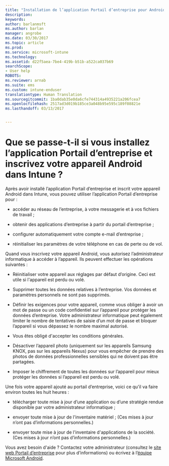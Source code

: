 ```yaml
---
title: "Installation de l’application Portail d’entreprise pour Android | Microsoft Docs"
description: 
keywords: 
author: barlanmsft
ms.author: barlan
manager: angrobe
ms.date: 03/30/2017
ms.topic: article
ms.prod: 
ms.service: microsoft-intune
ms.technology: 
ms.assetid: d22f5aea-7be4-419b-b51b-a522ca037b69
searchScope:
- User help
ROBOTS: 
ms.reviewer: arnab
ms.suite: ems
ms.custom: intune-enduser
translationtype: Human Translation
ms.sourcegitcommit: 1ba0dab35e0da6cfe744314a4935221a206fcea7
ms.openlocfilehash: 2517ad3d019b185ce3a048b95e595c189f08821e
ms.lasthandoff: 03/13/2017


---
```


# <a name="what-happens-if-you-install-the-company-portal-app-and-enroll-your-android-device-in-intune"></a>Que se passe-t-il si vous installez l’application Portail d’entreprise et inscrivez votre appareil Android dans Intune ?

Après avoir installé l’application Portail d’entreprise et inscrit votre appareil Android dans Intune, vous pouvez utiliser l’application Portail d’entreprise pour :

-   accéder au réseau de l’entreprise, à votre messagerie et à vos fichiers de travail ;

-   obtenir des applications d’entreprise à partir du portail d’entreprise ;

-   configurer automatiquement votre compte e-mail d’entreprise ;

-   réinitialiser les paramètres de votre téléphone en cas de perte ou de vol.

Quand vous inscrivez votre appareil Android, vous autorisez l’administrateur informatique à accéder à l’appareil. Ils peuvent effectuer les opérations suivantes :

-   Réinitialiser votre appareil aux réglages par défaut d’origine. Ceci est utile si l'appareil est perdu ou volé.

-   Supprimer toutes les données relatives à l’entreprise. Vos données et paramètres personnels ne sont pas supprimés.

-   Définir les exigences pour votre appareil, comme vous obliger à avoir un mot de passe ou un code confidentiel sur l’appareil pour protéger les données d’entreprise. Votre administrateur informatique peut également limiter le nombre de tentatives de saisie d’un mot de passe et bloquer l’appareil si vous dépassez le nombre maximal autorisé.

-   Vous êtes obligé d'accepter les conditions générales.

-   Désactiver l’appareil photo (uniquement sur les appareils Samsung KNOX, pas sur les appareils Nexus) pour vous empêcher de prendre des photos de données professionnelles sensibles qui ne doivent pas être partagées.

-   Imposer le chiffrement de toutes les données sur l’appareil pour mieux protéger les données si l’appareil est perdu ou volé.

Une fois votre appareil ajouté au portail d’entreprise, voici ce qu’il va faire environ toutes les huit heures :

-   télécharger toute mise à jour d’une application ou d’une stratégie rendue disponible par votre administrateur informatique ;

-   envoyer toute mise à jour de l'inventaire matériel ; (Ces mises à jour n’ont pas d’informations personnelles.)

-   envoyer toute mise à jour de l'inventaire d'applications de la société. (Ces mises à jour n’ont pas d’informations personnelles.)

Vous avez besoin d'aide ? Contactez votre administrateur (consultez le [site web Portail d’entreprise](http://portal.manage.microsoft.com) pour plus d’informations) ou écrivez à l’<a href="mailto:wintunedroidfbk@microsoft.com?subject=I'm having trouble installing the Company Portal app on my Android device&body=Describe the issue you're experiencing here.">équipe Microsoft Android</a>.

